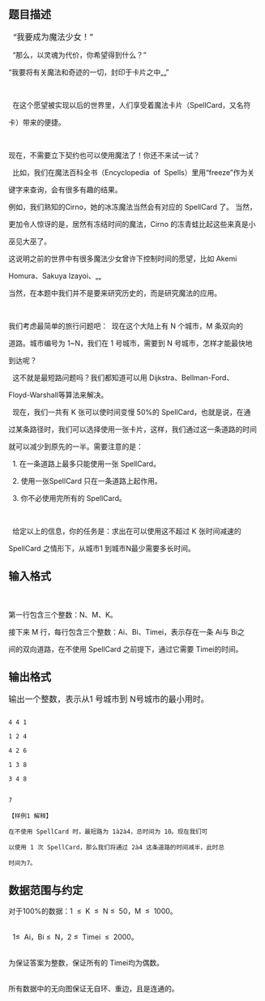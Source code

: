 ## 题目描述

<p><span style="font-size: medium">  “我要成为魔法少女！”   <br>
     “那么，以灵魂为代价，你希望得到什么？” <br>
   “我要将有关魔法和奇迹的一切，封印于卡片之中„„”   <br>
      <br>
     在这个愿望被实现以后的世界里，人们享受着魔法卡片（SpellCard，又名符<br>
   卡）带来的便捷。 <br>
    <br>
   现在，不需要立下契约也可以使用魔法了！你还不来试一试？ <br>
     比如，我们在魔法百科全书（Encyclopedia  of  Spells）里用“freeze”作为关<br>
   键字来查询，会有很多有趣的结果。 <br>
   例如，我们熟知的Cirno，她的冰冻魔法当然会有对应的 SpellCard 了。 当然，<br>
   更加令人惊讶的是，居然有冻结时间的魔法，Cirno 的冻青蛙比起这些来真是小<br>
   巫见大巫了。 <br>
   这说明之前的世界中有很多魔法少女曾许下控制时间的愿望，比如 Akemi <br>
   Homura、Sakuya Izayoi、„„ <br>
   当然，在本题中我们并不是要来研究历史的，而是研究魔法的应用。 <br>
    <br>
   我们考虑最简单的旅行问题吧：  现在这个大陆上有 N 个城市，M 条双向的<br>
   道路。城市编号为 1~N，我们在 1 号城市，需要到 N 号城市，怎样才能最快地<br>
   到达呢？ <br>
     这不就是最短路问题吗？我们都知道可以用 Dijkstra、Bellman-Ford、<br>
   Floyd-Warshall等算法来解决。 <br>
     现在，我们一共有 K 张可以使时间变慢 50%的 SpellCard，也就是说，在通<br>
   过某条路径时，我们可以选择使用一张卡片，这样，我们通过这一条道路的时间<br>
   就可以减少到原先的一半。需要注意的是： <br>
     1. 在一条道路上最多只能使用一张 SpellCard。 <br>
     2. 使用一张SpellCard 只在一条道路上起作用。 <br>
     3. 你不必使用完所有的 SpellCard。 <br>
      <br>
     给定以上的信息，你的任务是：求出在可以使用这不超过 K 张时间减速的<br>
   SpellCard 之情形下，从城市1 到城市N最少需要多长时间。 </span></p>
<p></p>

## 输入格式

<p><span style="font-size: medium"><br>
   第一行包含三个整数：N、M、K。 <br>
   接下来 M 行，每行包含三个整数：Ai、Bi、Timei，表示存在一条 Ai与 Bi之<br>
   间的双向道路，在不使用 SpellCard 之前提下，通过它需要 Timei的时间。 </span></p>
<p></p>

## 输出格式

<p><span style="font-size: medium">输出一个整数，表示从1 号城市到 N号城市的最小用时。 </span></p>
<p></p>

```input1
4 4 1
1 2 4
4 2 6
1 3 8
3 4 8
```
```output1
7
【样例1 解释】
在不使用 SpellCard 时，最短路为 1à2à4，总时间为 10。现在我们可
以使用 1 次 SpellCard，那么我们将通过 2à4 这条道路的时间减半，此时总
时间为7。
```
## 数据范围与约定

<p>对于100%的数据：1  ≤  K  ≤  N ≤  50，M  ≤  1000。 <br><br>
    1≤  Ai，Bi ≤  N，2 ≤  Timei  ≤  2000。 <br><br>
  为保证答案为整数，保证所有的 Timei均为偶数。 <br><br>
  所有数据中的无向图保证无自环、重边，且是连通的。   <br><br>
   </p>

